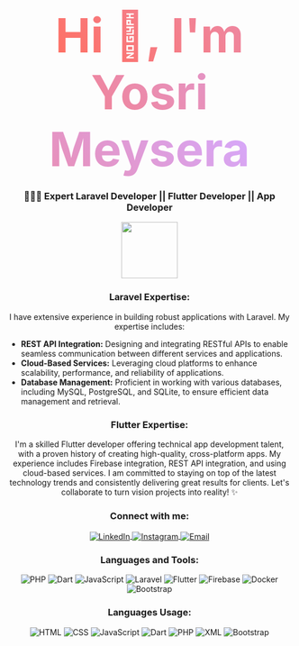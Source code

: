 <h1 align="center">
  <span style="font-size: 3em; font-weight: bold; background: linear-gradient(45deg, #FF6F61, #D5AAFF); -webkit-background-clip: text; -webkit-text-fill-color: transparent;">Hi 👋, I'm Yosri Meysera</span>
</h1>
<h3 align="center">🧑🏽‍💻 Expert Laravel Developer || Flutter Developer || App Developer</h3>

<p align="center">
  <img src="https://media.giphy.com/media/26tn33aiTi1jkl6H6/giphy.gif" width="100"/>
</p>

<h3 align="center">Laravel Expertise:</h3>
<p align="center">
  I have extensive experience in building robust applications with Laravel. My expertise includes:
</p>
<ul>
  <li><strong>REST API Integration:</strong> Designing and integrating RESTful APIs to enable seamless communication between different services and applications.</li>
  <li><strong>Cloud-Based Services:</strong> Leveraging cloud platforms to enhance scalability, performance, and reliability of applications.</li>
  <li><strong>Database Management:</strong> Proficient in working with various databases, including MySQL, PostgreSQL, and SQLite, to ensure efficient data management and retrieval.</li>
</ul>

<h3 align="center">Flutter Expertise:</h3>
<p align="center">
  I'm a skilled Flutter developer offering technical app development talent, with a proven history of creating high-quality, cross-platform apps. My experience includes Firebase integration, REST API integration, and using cloud-based services. I am committed to staying on top of the latest technology trends and consistently delivering great results for clients. Let's collaborate to turn vision projects into reality! ✨
</p>

<h3 align="center">Connect with me:</h3>
<p align="center">
  <a href="https://www.linkedin.com/in/yosri-meysare-1b929220a/" target="_blank">
    <img align="center" src="https://img.shields.io/badge/-LinkedIn-%230077B5?style=for-the-badge&logo=linkedin&logoColor=white" alt="LinkedIn"/>
  </a>
  <a href="https://www.instagram.com/https://www.instagram.com/yosri_meysera?igsh=N3NqcGdlc2h2YmZ1&utm_source=qr/"target="_blank">
    <img align="center" src="https://img.shields.io/badge/-Instagram-%23E4405F?style=for-the-badge&logo=instagram&logoColor=white" alt="Instagram"/>
  </a>
  <a href="mailto:yosrimeysera27@gmail.com.com">
    <img align="center" src="https://img.shields.io/badge/-Email-D14836?style=for-the-badge&logo=gmail&logoColor=white" alt="Email"/>
  </a>
</p>

<h3 align="center">Languages and Tools:</h3>
<p align="center">
  <img src="https://img.shields.io/badge/PHP-777BB4?style=for-the-badge&logo=php&logoColor=white" alt="PHP"/>
  <img src="https://img.shields.io/badge/Dart-0175C2?style=for-the-badge&logo=dart&logoColor=white" alt="Dart"/>
  <img src="https://img.shields.io/badge/JavaScript-323330?style=for-the-badge&logo=javascript&logoColor=F7DF1E" alt="JavaScript"/>
  <img src="https://img.shields.io/badge/Laravel-FF2D20?style=for-the-badge&logo=laravel&logoColor=white" alt="Laravel"/>
  <img src="https://img.shields.io/badge/Flutter-02569B?style=for-the-badge&logo=flutter&logoColor=white" alt="Flutter"/>
  <img src="https://img.shields.io/badge/Firebase-FFCA28?style=for-the-badge&logo=firebase&logoColor=black" alt="Firebase"/>
  <img src="https://img.shields.io/badge/Docker-2496ED?style=for-the-badge&logo=docker&logoColor=white" alt="Docker"/>
  <img src="https://img.shields.io/badge/Bootstrap-7952B3?style=for-the-badge&logo=bootstrap&logoColor=white" alt="Bootstrap"/>
</p>

<h3 align="center">Languages Usage:</h3>
<p align="center">
  <img src="https://img.shields.io/badge/HTML-75%25-yellow?style=for-the-badge&logo=html5&logoColor=white" alt="HTML"/>
  <img src="https://img.shields.io/badge/CSS-75%25-blue?style=for-the-badge&logo=css3&logoColor=white" alt="CSS"/>
  <img src="https://img.shields.io/badge/JavaScript-75%25-yellowgreen?style=for-the-badge&logo=javascript&logoColor=white" alt="JavaScript"/>
  <img src="https://img.shields.io/badge/Dart-75%25-00B4AB?style=for-the-badge&logo=dart&logoColor=white" alt="Dart"/>
  <img src="https://img.shields.io/badge/PHP-75%25-777BB4?style=for-the-badge&logo=php&logoColor=white" alt="PHP"/>
  <img src="https://img.shields.io/badge/XML-75%25-0060F2?style=for-the-badge&logo=xml&logoColor=white" alt="XML"/>
  <img src="https://img.shields.io/badge/Bootstrap-75%25-7952B3?style=for-the-badge&logo=bootstrap&logoColor=white" alt="Bootstrap"/>
</p>

